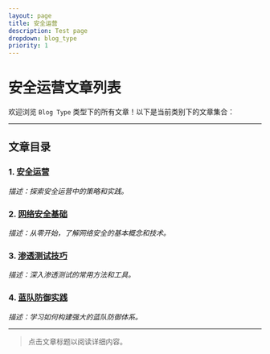 ```yaml
---
layout: page
title: 安全运营
description: Test page
dropdown: blog_type
priority: 1
---
```

# 安全运营文章列表

欢迎浏览 `Blog Type` 类型下的所有文章！以下是当前类别下的文章集合：

---

## 文章目录

### 1. [安全运营](https://example.com/安全运营)
*描述：探索安全运营中的策略和实践。*

### 2. [网络安全基础](https://example.com/网络安全基础)
*描述：从零开始，了解网络安全的基本概念和技术。*

### 3. [渗透测试技巧](https://example.com/渗透测试技巧)
*描述：深入渗透测试的常用方法和工具。*

### 4. [蓝队防御实践](https://example.com/蓝队防御实践)
*描述：学习如何构建强大的蓝队防御体系。*

---

> 点击文章标题以阅读详细内容。
